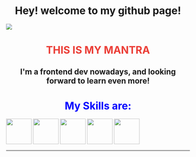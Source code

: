 <h1 style="text-align:center">Hey! welcome to my github page! </h1>
<img src="https://images.hdqwalls.com/wallpapers/spider-man-miles-morales-be-yourself-65.jpg"> </img>
<h1 style="text-align:center;text-transform: uppercase;font-weight:bold; color:#EB3E37;">This is my mantra</h1>
<h2 style="text-align: center; font-weight:bold;"> I'm a frontend dev nowadays, and looking forward to learn even more! </h2>
<h1 style="text-align:center;color:blue">My Skills are: </h1>
<tr>
<td> <img style="width:70px;" src="https://image.flaticon.com/icons/png/512/1051/1051277.png"></td>
<td><img style="width:70px;" src="https://image.flaticon.com/icons/png/512/1126/1126012.png"></td>
<td> <img style="width:70px;" src="https://image.flaticon.com/icons/png/512/919/919828.png"></td>
<td><img style="width:70px;" src="https://image.flaticon.com/icons/png/512/919/919831.png"></td>
<td><img style="width:70px;" src="https://cdn.icon-icons.com/icons2/2429/PNG/512/figma_logo_icon_147289.png"></td>
</tr>
<hr>


